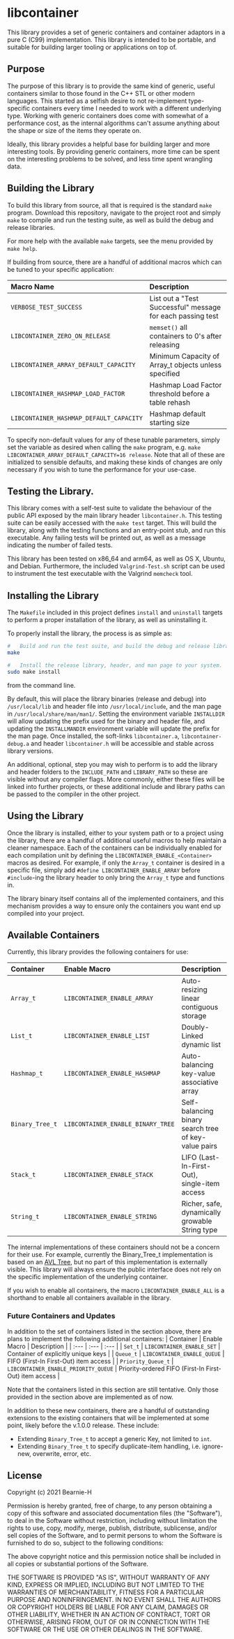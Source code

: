 # libcontainer

This library provides a set of generic containers and container adaptors in a pure
C (C99) implementation.
This library is intended to be portable, and suitable for building larger tooling
or applications on top of.

## Purpose

The purpose of this library is to provide the same kind of generic, useful containers
similar to those found in the C++ STL or other modern languages. This started as a selfish
desire to not re-implement type-specific containers every time I needed to work with
a different underlying type. Working with generic containers does come with somewhat
of a performance cost, as the internal algorithms can't assume anything about the
shape or size of the items they operate on.

Ideally, this library provides a helpful base for building larger and more interesting
tools. By providing generic containers, more time can be spent on the interesting
problems to be solved, and less time spent wrangling data.

## Building the Library

To build this library from source, all that is required is the standard `make` program.
Download this repository, navigate to the project root and simply `make` to compile
and run the testing suite, as well as build the debug and release libraries.

For more help with the available `make` targets, see the menu provided by `make help`.

If building from source, there are a handful of additional macros which can be tuned to
your specific application:

| Macro Name | Description |
| :--- | :--- |
| `VERBOSE_TEST_SUCCESS`                  | List out a "Test Successful" message for each passing test |
| `LIBCONTAINER_ZERO_ON_RELEASE`          | `memset()` all containers to 0's after releasing           |
| `LIBCONTAINER_ARRAY_DEFAULT_CAPACITY`   | Minimum Capacity of Array_t objects unless specified       |
| `LIBCONTAINER_HASHMAP_LOAD_FACTOR`      | Hashmap Load Factor threshold before a table rehash        |
| `LIBCONTAINER_HASHMAP_DEFAULT_CAPACITY` | Hashmap default starting size                              |

To specify non-default values for any of these tunable parameters, simply set the variable as desired
when calling the `make` program, e.g. `make LIBCONTAINER_ARRAY_DEFAULT_CAPACITY=16 release`.
Note that all of these are initialized to sensible defaults, and making these kinds of
changes are only necessary if you wish to tune the performance for your use-case.

## Testing the Library.

This library comes with a self-test suite to validate the behaviour
of the public API exposed by the main library header `libcontainer.h`.
This testing suite can be easily accessed with the `make test` target.
This will build the library, along with the testing functions and an
entry-point stub, and run this executable. Any failing tests will be
printed out, as well as a message indicating the number of failed tests.

This library has been tested on x86_64 and arm64, as well as OS X, Ubuntu,
and Debian. Furthermore, the included `Valgrind-Test.sh` script can be
used to instrument the test executable with the Valgrind `memcheck` tool.

## Installing the Library

The `Makefile` included in this project defines `install` and `uninstall` targets to
perform a proper installation of the library, as well as uninstalling it.

To properly install the library, the process is as simple as:
```bash
#   Build and run the test suite, and build the debug and release libraries.
make

#   Install the release library, header, and man page to your system.
sudo make install
```
from the command line.

By default, this will place the library binaries (release and debug) into `/usr/local/lib`
and header file into `/usr/local/include`, and the man page in `/usr/local/share/man/man1/`.
Setting the environment variable `INSTALLDIR`
will allow updating the prefix used for the binary and header file, and updating the
`INSTALLMANDIR` environment variable will update the prefix for the man page.
Once installed, the soft-links `libcontainer.a`, `libcontainer-debug.a` and header `libcontainer.h`
will be accessible and stable across library versions.

An additional, optional, step you may wish to perform is to add the library and header folders
to the `INCLUDE_PATH` and `LIBRARY_PATH` so these are visible without any compiler flags.
More commonly, either these files will be linked into further projects, or these additional
include and library paths can be passed to the compiler in the other project.

## Using the Library

Once the library is installed, either to your system path or to a project using the library,
there are a handful of additional useful macros to help maintain a cleaner namespace.
Each of the containers can be individually enabled for each compilation unit by defining
the `LIBCONTAINER_ENABLE_<Container>` macros as desired. For example, if only the `Array_t`
container is desired in a specific file, simply add `#define LIBCONTAINER_ENABLE_ARRAY`
before `#include`-ing the library header to only bring the `Array_t` type and functions in.

The library binary itself contains all of the implemented containers, and this mechanism provides
a way to ensure only the containers you want end up compiled into your project.

## Available Containers

Currently, this library provides the following containers for use:

| Container | Enable Macro | Description |
| :--- | :--- | :--- |
| `Array_t`       | `LIBCONTAINER_ENABLE_ARRAY`       | Auto-resizing linear contiguous storage              |
| `List_t`        | `LIBCONTAINER_ENABLE_LIST`        | Doubly-Linked dynamic list                           |
| `Hashmap_t`     | `LIBCONTAINER_ENABLE_HASHMAP`     | Auto-balancing key-value associative array           |
| `Binary_Tree_t` | `LIBCONTAINER_ENABLE_BINARY_TREE` | Self-balancing binary search tree of key-value pairs |
| `Stack_t`       | `LIBCONTAINER_ENABLE_STACK`       | LIFO (Last-In-First-Out), single-item access         |
| `String_t`      | `LIBCONTAINER_ENABLE_STRING`      | Richer, safe, dynamically growable String type       |

The internal implementations of these containers should not be a concern for their use. For example,
currently the Binary_Tree_t implementation is based on an [AVL Tree](https://en.wikipedia.org/wiki/AVL_tree),
but no part of this implementation is externally visible. This library will always ensure
the public interface does not rely on the specific implementation of the underlying container.

If you wish to enable all containers, the macro `LIBCONTAINER_ENABLE_ALL` is a shorthand to
enable all containers available in the library.

### Future Containers and Updates

In addition to the set of containers listed in the section above, there are plans to
implement the following additional containers:
| Container | Enable Macro | Description |
| :--- | :--- | :--- |
| `Set_t`            | `LIBCONTAINER_ENABLE_SET`            | Container of explicitly unique keys                    |
| `Queue_t`          | `LIBCONTAINER_ENABLE_QUEUE`          | FIFO (First-In First-Out) item access                  |
| `Priority_Queue_t` | `LIBCONTAINER_ENABLE_PRIORITY_QUEUE` | Priority-ordered FIFO (First-In First-Out) item access |

Note that the containers listed in this section are still tentative. Only those provided in the section
above are implemented as of now.

In addition to these new containers, there are a handful of outstanding extensions to the
existing containers that will be implemented at some point, likely before the v.1.0.0 release.
These include:

* Extending `Binary_Tree_t` to accept a generic Key, not limited to `int`.
* Extending `Binary_Tree_t` to specify duplicate-item handling, i.e. ignore-new, overwrite, error, etc.

## License

Copyright (c) 2021 Bearnie-H

Permission is hereby granted, free of charge, to any person obtaining a copy
of this software and associated documentation files (the "Software"), to deal
in the Software without restriction, including without limitation the rights
to use, copy, modify, merge, publish, distribute, sublicense, and/or sell
copies of the Software, and to permit persons to whom the Software is
furnished to do so, subject to the following conditions:

The above copyright notice and this permission notice shall be included in all
copies or substantial portions of the Software.

THE SOFTWARE IS PROVIDED "AS IS", WITHOUT WARRANTY OF ANY KIND, EXPRESS OR
IMPLIED, INCLUDING BUT NOT LIMITED TO THE WARRANTIES OF MERCHANTABILITY,
FITNESS FOR A PARTICULAR PURPOSE AND NONINFRINGEMENT. IN NO EVENT SHALL THE
AUTHORS OR COPYRIGHT HOLDERS BE LIABLE FOR ANY CLAIM, DAMAGES OR OTHER
LIABILITY, WHETHER IN AN ACTION OF CONTRACT, TORT OR OTHERWISE, ARISING FROM,
OUT OF OR IN CONNECTION WITH THE SOFTWARE OR THE USE OR OTHER DEALINGS IN THE
SOFTWARE.
